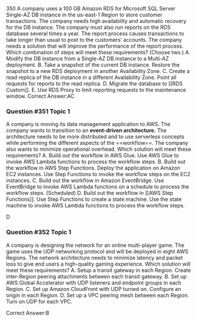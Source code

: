 350
A company uses a 100 GB Amazon RDS for Microsoft SQL Server Single-AZ DB instance in the us-east-1 Region to store customer transactions.
The company needs high availability and automatic recovery for the DB instance.
The company must also run reports on the RDS database several times a year. The report process causes transactions to take longer than usual to
post to the customers’ accounts. The company needs a solution that will improve the performance of the report process.
Which combination of steps will meet these requirements? (Choose two.)
A. Modify the DB instance from a Single-AZ DB instance to a Multi-AZ deployment.
B. Take a snapshot of the current DB instance. Restore the snapshot to a new RDS deployment in another Availability Zone.
C. Create a read replica of the DB instance in a different Availability Zone. Point all requests for reports to the read replica.
D. Migrate the database to [[RDS Custom]].
E. Use RDS Proxy to limit reporting requests to the maintenance window.
Correct Answer:AC

### Question #351 Topic 1
A company is moving its data management application to AWS. The company wants to transition to an **event-driven architecture.** The architecture needs to be more distributed and to use serverless concepts while performing the different aspects of the ==workflow==. The company also wants to minimize operational overhead.
Which solution will meet these requirements?
A. Build out the workflow in AWS Glue. Use AWS Glue to invoke AWS Lambda functions to process the workflow steps.
B. Build out the workflow in AWS Step Functions. Deploy the application on Amazon EC2 instances. Use Step Functions to invoke the workflow steps on the EC2 instances.
C. Build out the workflow in Amazon EventBridge. Use EventBridge to invoke AWS Lambda functions on a schedule to process the workflow steps. (Scheduled)
D. Build out the workflow in [[AWS Step Functions]]. Use Step Functions to create a state machine. Use the state machine to invoke AWS Lambda functions to process the workflow steps.

D

### Question #352 Topic 1
A company is designing the network for an online multi-player game. The game uses the UDP networking protocol and will be deployed in eight
AWS Regions. The network architecture needs to minimize latency and packet loss to give end users a high-quality gaming experience.
Which solution will meet these requirements?
A. Setup a transit gateway in each Region. Create inter-Region peering attachments between each transit gateway.
B. Set up AWS Global Accelerator with UDP listeners and endpoint groups in each Region.
C. Set up Amazon CloudFront with UDP turned on. Configure an origin in each Region.
D. Set up a VPC peering mesh between each Region. Turn on UDP for each VPC.

Correct Answer:B

